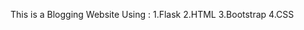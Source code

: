 This is a Blogging Website Using :
        1.Flask
        2.HTML
        3.Bootstrap
        4.CSS
        

